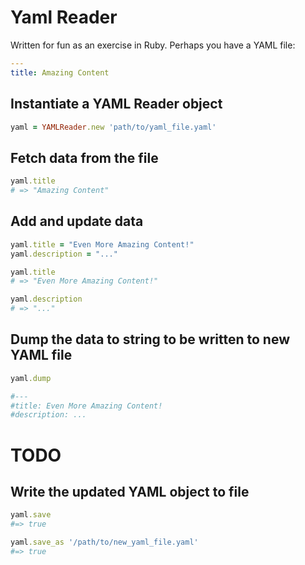 # Yaml Reader

Written for fun as an exercise in Ruby.  Perhaps you have a YAML file:

```yaml
---
title: Amazing Content
```

## Instantiate a YAML Reader object

```ruby
yaml = YAMLReader.new 'path/to/yaml_file.yaml'
```

## Fetch data from the file
```ruby
yaml.title
# => "Amazing Content"
```

## Add and update data 
```ruby
yaml.title = "Even More Amazing Content!"
yaml.description = "..."

yaml.title
# => "Even More Amazing Content!"

yaml.description
# => "..."
```

## Dump the data to string to be written to new YAML file

```ruby
yaml.dump

#---
#title: Even More Amazing Content!
#description: ...
```

# TODO

## Write the updated YAML object to file
```ruby
yaml.save
#=> true

yaml.save_as '/path/to/new_yaml_file.yaml'
#=> true
```
